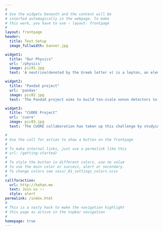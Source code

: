 ```yaml
---
#
# Use the widgets beneath and the content will be
# inserted automagically in the webpage. To make
# this work, you have to use › layout: frontpage
#
layout: frontpage
header:
  title: Test Setup
  image_fullwidth: banner.jpg

widget1:
  title: "Our Physics"
  url: '/physics'
  image: pic01.jpg
  text: 'A neutrino(denoted by the Greek letter ν) is a lepton, an elementary particle with half-integer spin, that interacts only via the weak subatomic force and gravity. The mass of the neutrino is tiny compared to other subatomic particles. Neutrinos are the only identified candidate for dark matter, specifically hot dark matter.'

widget2:
  title: "PandaX project"
  url: 'pandax'
  image: pic02.jpg
  text: 'The PandaX project aims to build ton-scale xenon detectors to search for neutrinoless dobule beta decay and to directly detect the elusive dark matter WIMP. The third phase, PandaX-III, focuses on double beta decay and will use a high pressure xenon-136 (90% enriched) gas time projection chamber to image the possible rare decay.'

widget3:
  title: "CUORE Project"
  url: 'cuore'
  image: pic03.jpg
  text: 'The CUORE collaboration has taken up this challenge by studying the 0νββ decay candidate 130Te. In recent years we have built and analyzed data from the prototype bolometric detectors Cuoricino and CUORE-0. The next stage, planned to start operations in 2016, is the largest bolometric detector ever built: CUORE.'

#
# Use the call for action to show a button on the frontpage
#
# To make internal links, just use a permalink like this
# url: /getting-started/
#
# To style the button in different colors, use no value
# to use the main color or success, alert or secondary.
# To change colors see sass/_01_settings_colors.scss
#
callforaction:
  url: http://kehan.me
  text: Join us ››
  style: alert
permalink: /index.html
#
# This is a nasty hack to make the navigation highlight
# this page as active in the topbar navigation
#
homepage: true
---
```


